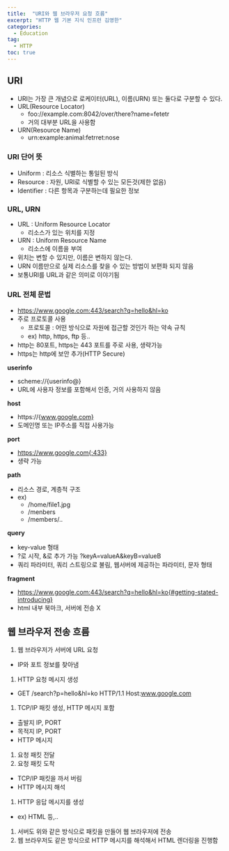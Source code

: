 ```yaml
---
title:  "URI와 웹 브라우저 요청 흐름"
excerpt: "HTTP 웹 기본 지식 인프런 김영한"
categories:
  - Education
tag:
  - HTTP
toc: true
---
```


## URI
- URI는 가장 큰 개념으로 로케이터(URL), 이름(URN) 또는 둘다로 구분할 수 있다.  
- URL(Resource Locator)
  * foo://example.com:8042/over/there?name=fetetr
  * 거의 대부분 URL을 사용함
- URN(Resource Name)
  * urn:example:animal:fetrret:nose
  
### URI 단어 뜻
- Uniform : 리소스 식별하는 통일된 방식
- Resource : 자원, URI로 식별할 수 있는 모든것(제한 없음)
- Identifier : 다른 항목과 구분하는데 필요한 정보

### URL, URN
- URL : Uniform Resource Locator
  * 리소스가 있는 위치를 지정
- URN : Uniform Resource Name
  * 리소스에 이름을 부여
- 위치는 변할 수 있지만, 이름은 변하지 않는다.
- URN 이름만으로 실제 리소스를 찾을 수 있는 방법이 보편화 되지 않음
- 보통URI를 URL과 같은 의미로 이야기됨

### URL 전체 문법
- https://www.google.com:443/search?q=hello&hl=ko
- 주로 프로토콜 사용
  * 프로토콜 : 어떤 방식으로 자원에 접근할 것인가 하는 약속 규칙
  * ex) http, https, ftp 등..
- http는 80포트, https는 443  포트를 주로 사용, 생략가능
- https는 http에 보안 추가(HTTP Secure)

**userinfo**
- scheme://{userinfo@}
- URL에 사용자 정보를 포함해서 인증, 거의 사용하지 않음

**host**
- https://{www.google.com}
- 도메인명 또는 IP주소를 직접 사용가능

**port**
- https://www.google.com{:433}
- 생략 가능

**path**
- 리소스 경로, 계층적 구조
- ex)
  * /home/file1.jpg
  * /menbers
  * /members/..
  
**query**
- key-value 형태
- ?로 시작, &로 추가 가능 ?keyA=valueA&keyB=valueB
- 쿼리 파라미터, 쿼리 스트링으로 불림, 웹서버에 제공하는 파라미터, 문자 형태

**fragment**
- https://www.google.com:443/search?q=hello&hl=ko{#getting-stated-introducing}
- html 내부 북마크, 서버에 전송 X

## 웹 브라우저 전송 흐름

1. 웹 브라우저가 서버에 URL 요청
  * IP와 포트 정보를 찾아냄
1. HTTP 요청 메시지 생성
  * GET /search?p=hello&hl=ko HTTP/1.1 Host:www.google.com
1. TCP/IP 패킷 생성, HTTP 메시지 포함
  * 출발지 IP, PORT
  * 목적지 IP, PORT
  * HTTP 메시지
1. 요청 패킷 전달
1. 요청 패킷 도착
  * TCP/IP 패킷을 까서 버림
  * HTTP 메시지 해석
1. HTTP 응답 메시지를 생성
  * ex) HTML 등,..
1. 서버도 위와 같은 방식으로 패킷을 만들어 웹 브라우저에 전송
1. 웹 브라우저도 같은 방식으로 HTTP 메시지를 해석해서 HTML 렌더링을 진행함
  
